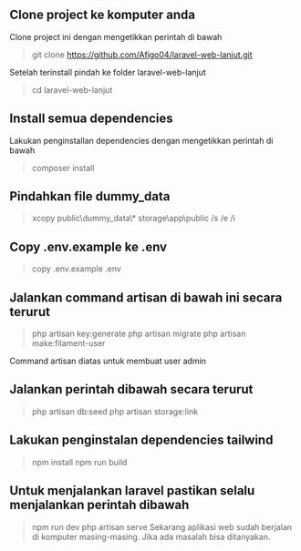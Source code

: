 ## Clone project ke komputer anda
Clone project ini dengan mengetikkan perintah di bawah
> git clone https://github.com/Afigo04/laravel-web-lanjut.git

Setelah terinstall pindah ke folder laravel-web-lanjut
> cd laravel-web-lanjut

## Install semua dependencies
Lakukan penginstallan dependencies dengan mengetikkan perintah di bawah
> composer install

## Pindahkan file dummy_data
> xcopy public\\dummy_data\\* storage\\app\\public /s /e /i

## Copy .env.example ke .env
> copy .env.example .env

## Jalankan command artisan di bawah ini secara terurut
> php artisan key:generate
> php artisan migrate
> php artisan make:filament-user

Command artisan diatas untuk membuat user admin

## Jalankan perintah dibawah secara terurut
> php artisan db:seed
> php artisan storage:link

## Lakukan penginstalan dependencies tailwind
> npm install
> npm run build

## Untuk menjalankan laravel pastikan selalu menjalankan perintah dibawah
> npm run dev
> php artisan serve
Sekarang aplikasi web sudah berjalan di komputer masing-masing. Jika ada masalah bisa ditanyakan.
